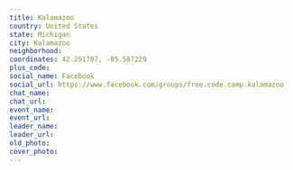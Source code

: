 ```yaml
---
title: Kalamazoo
country: United States
state: Michigan
city: Kalamazoo
neighborhood: 
coordinates: 42.291707, -85.587229
plus_code:
social_name: Facebook
social_url: https://www.facebook.com/groups/free.code.camp.kalamazoo
chat_name:
chat_url:
event_name:
event_url:
leader_name:
leader_url:
old_photo: 
cover_photo:
---
```

